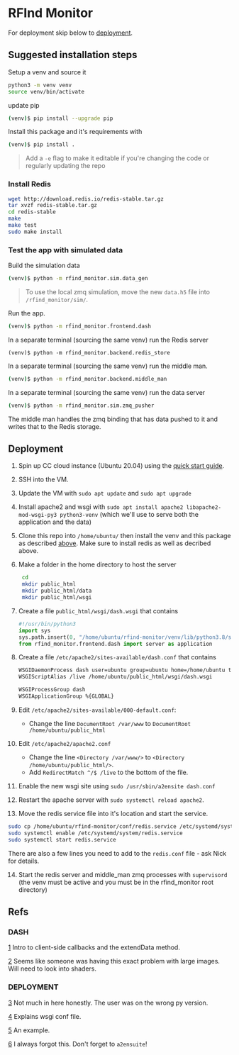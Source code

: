 # RFInd Monitor

For deployment skip below to [deployment](#deployment).

## Suggested installation steps

Setup a venv and source it

```bash
python3 -m venv venv
source venv/bin/activate
```

update pip

```bash
(venv)$ pip install --upgrade pip
```

Install this package and it's requirements with

```bash
(venv)$ pip install .
```

> Add a `-e` flag to make it editable if you're changing the code or regularly updating the repo

### Install Redis

```bash
wget http://download.redis.io/redis-stable.tar.gz
tar xvzf redis-stable.tar.gz
cd redis-stable
make
make test
sudo make install
```

### Test the app with simulated data

Build the simulation data

```bash
(venv)$ python -m rfind_monitor.sim.data_gen
```

> To use the local zmq simulation, move the new `data.h5` file into `/rfind_monitor/sim/`.

Run the app.

```bash
(venv)$ python -m rfind_monitor.frontend.dash
```

In a separate terminal (sourcing the same venv) run the Redis server

```
(venv)$ python -m rfind_monitor.backend.redis_store
```

In a separate terminal (sourcing the same venv) run the middle man.

```bash
(venv)$ python -m rfind_monitor.backend.middle_man
```

In a separate terminal (sourcing the same venv) run the data server

```bash
(venv)$ python -m rfind_monitor.sim.zmq_pusher
```

The middle man handles the zmq binding that has data pushed to it and writes that to the Redis storage.

## Deployment

1. Spin up CC cloud instance (Ubuntu 20.04) using the [quick start guide](https://docs.computecanada.ca/wiki/Cloud_Quick_Start).

2. SSH into the VM.

3. Update the VM with `sudo apt update` and `sudo apt upgrade`

4. Install apache2 and wsgi with `sudo apt install apache2 libapache2-mod-wsgi-py3 python3-venv` (which we'll use to serve both the application and the data)

5. Clone this repo into `/home/ubuntu/` then install the venv and this package as described [above](#suggested-installation-steps). Make sure to install redis as well as decribed above.

6. Make a folder in the home directory to host the server

   ```bash
    cd
    mkdir public_html
    mkdir public_html/data
    mkdir public_html/wsgi
    ```

7. Create a file `public_html/wsgi/dash.wsgi` that contains

   ```python
   #!/usr/bin/python3
   import sys
   sys.path.insert(0, "/home/ubuntu/rfind-monitor/venv/lib/python3.8/site-packages")
   from rfind_monitor.frontend.dash import server as application
   ```

8. Create a file `/etc/apache2/sites-available/dash.conf` that contains

   ```bash
   WSGIDaemonProcess dash user=ubuntu group=ubuntu home=/home/ubuntu threads=5 socket-user=#33
   WSGIScriptAlias /live /home/ubuntu/public_html/wsgi/dash.wsgi

   WSGIProcessGroup dash
   WSGIApplicationGroup %{GLOBAL}
   ```

9. Edit `/etc/apache2/sites-available/000-default.conf`:
    - Change the line `DocumentRoot /var/www` to `DocumentRoot /home/ubuntu/public_html`

10. Edit `/etc/apache2/apache2.conf`
    - Change the line `<Directory /var/www/>` to `<Directory /home/ubuntu/public_html/>`.
    - Add `RedirectMatch ^/$ /live` to the bottom of the file.

11. Enable the new wsgi site using `sudo /usr/sbin/a2ensite dash.conf`

12. Restart the apache server with `sudo systemctl reload apache2`.

13. Move the redis service file into it's location and start the service.

```bash
sudo cp /home/ubuntu/rfind-monitor/conf/redis.service /etc/systemd/system/redis.service
sudo systemctl enable /etc/systemd/system/redis.service
sudo systemctl start redis.service
```

There are also a few lines you need to add to the `redis.conf` file - ask Nick for details.

14. Start the redis server and middle_man zmq processes with `supervisord` (the venv must be active and you must be in the rfind_monitor root directory)

## Refs

### DASH

[1](https://stackoverflow.com/questions/63589249/plotly-dash-display-real-time-data-in-smooth-animation) Intro to client-side callbacks and the extendData method.

[2](https://community.plotly.com/t/heatmap-performance-layout-and-related-questions/26899) Seems like someone was having this exact problem with large images. Will need to look into shaders.

### DEPLOYMENT

[3](https://community.plotly.com/t/deploy-dash-on-apache-server-solved/4855/14) Not much in here honestly. The user was on the wrong py version.

[4](https://stackoverflow.com/questions/62481788/dash-deployed-on-apache-server-failing-with-dash-object-not-callable) Explains wsgi conf file.

[5](https://stackoverflow.com/questions/62994338/deploying-dash-app-on-apache-using-mod-wsgi) An example.

[6](https://stackoverflow.com/questions/66218282/how-do-i-host-a-dash-app-on-an-apache-server) I always forgot this. Don't forget to `a2ensuite`!
